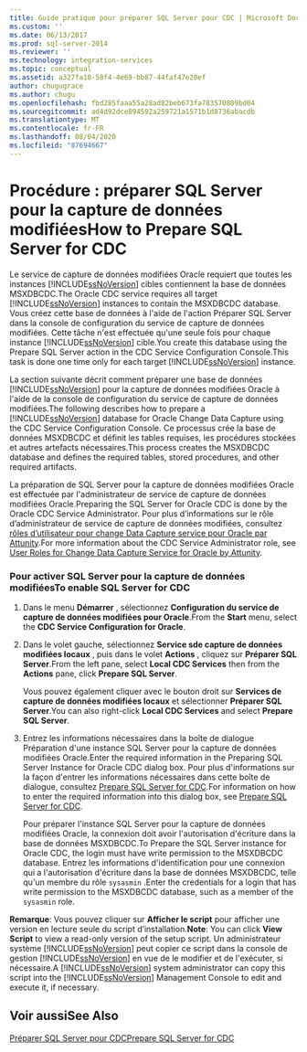 ```yaml
---
title: Guide pratique pour préparer SQL Server pour CDC | Microsoft Docs
ms.custom: ''
ms.date: 06/13/2017
ms.prod: sql-server-2014
ms.reviewer: ''
ms.technology: integration-services
ms.topic: conceptual
ms.assetid: a327fa18-58f4-4e69-bb87-44faf47e20ef
author: chugugrace
ms.author: chugu
ms.openlocfilehash: fbd285faaa55a28ad82beb673fa783570809bd04
ms.sourcegitcommit: ad4d92dce894592a259721a1571b1d8736abacdb
ms.translationtype: MT
ms.contentlocale: fr-FR
ms.lasthandoff: 08/04/2020
ms.locfileid: "87694667"
---
```

# <a name="how-to-prepare-sql-server-for-cdc"></a><span data-ttu-id="abd3f-102">Procédure : préparer SQL Server pour la capture de données modifiées</span><span class="sxs-lookup"><span data-stu-id="abd3f-102">How to Prepare SQL Server for CDC</span></span>
  <span data-ttu-id="abd3f-103">Le service de capture de données modifiées Oracle requiert que toutes les instances [!INCLUDE[ssNoVersion](../../includes/ssnoversion-md.md)] cibles contiennent la base de données MSXDBCDC.</span><span class="sxs-lookup"><span data-stu-id="abd3f-103">The Oracle CDC service requires all target [!INCLUDE[ssNoVersion](../../includes/ssnoversion-md.md)] instances to contain the MSXDBCDC database.</span></span> <span data-ttu-id="abd3f-104">Vous créez cette base de données à l'aide de l'action Préparer SQL Server dans la console de configuration du service de capture de données modifiées. Cette tâche n'est effectuée qu'une seule fois pour chaque instance [!INCLUDE[ssNoVersion](../../includes/ssnoversion-md.md)] cible.</span><span class="sxs-lookup"><span data-stu-id="abd3f-104">You create this database using the Prepare SQL Server action in the CDC Service Configuration Console.This task is done one time only for each target [!INCLUDE[ssNoVersion](../../includes/ssnoversion-md.md)] instance.</span></span>  
  
 <span data-ttu-id="abd3f-105">La section suivante décrit comment préparer une base de données [!INCLUDE[ssNoVersion](../../includes/ssnoversion-md.md)] pour la capture de données modifiées Oracle à l'aide de la console de configuration du service de capture de données modifiées.</span><span class="sxs-lookup"><span data-stu-id="abd3f-105">The following describes how to prepare a [!INCLUDE[ssNoVersion](../../includes/ssnoversion-md.md)] database for Oracle Change Data Capture using the CDC Service Configuration Console.</span></span> <span data-ttu-id="abd3f-106">Ce processus crée la base de données MSXDBCDC et définit les tables requises, les procédures stockées et autres artefacts nécessaires.</span><span class="sxs-lookup"><span data-stu-id="abd3f-106">This process creates the MSXDBCDC database and defines the required tables, stored procedures, and other required artifacts.</span></span>  
  
 <span data-ttu-id="abd3f-107">La préparation de SQL Server pour la capture de données modifiées Oracle est effectuée par l'administrateur de service de capture de données modifiées Oracle.</span><span class="sxs-lookup"><span data-stu-id="abd3f-107">Preparing the SQL Server for Oracle CDC is done by the Oracle CDC Service Administrator.</span></span> <span data-ttu-id="abd3f-108">Pour plus d’informations sur le rôle d’administrateur de service de capture de données modifiées, consultez [rôles d’utilisateur pour change Data Capture service pour Oracle par Attunity](user-roles.md).</span><span class="sxs-lookup"><span data-stu-id="abd3f-108">For more information about the CDC Service Administrator role, see [User Roles for Change Data Capture Service for Oracle by Attunity](user-roles.md).</span></span>  
  
### <a name="to-enable-sql-server-for-cdc"></a><span data-ttu-id="abd3f-109">Pour activer SQL Server pour la capture de données modifiées</span><span class="sxs-lookup"><span data-stu-id="abd3f-109">To enable SQL Server for CDC</span></span>  
  
1.  <span data-ttu-id="abd3f-110">Dans le menu **Démarrer** , sélectionnez **Configuration du service de capture de données modifiées pour Oracle**.</span><span class="sxs-lookup"><span data-stu-id="abd3f-110">From the **Start** menu, select the **CDC Service Configuration for Oracle**.</span></span>  
  
2.  <span data-ttu-id="abd3f-111">Dans le volet gauche, sélectionnez **Service sde capture de données modifiées locaux** , puis dans le volet **Actions** , cliquez sur **Préparer SQL Server**.</span><span class="sxs-lookup"><span data-stu-id="abd3f-111">From the left pane, select **Local CDC Services** then from the **Actions** pane, click **Prepare SQL Server**.</span></span>  
  
     <span data-ttu-id="abd3f-112">Vous pouvez également cliquer avec le bouton droit sur **Services de capture de données modifiées locaux** et sélectionner **Préparer SQL Server**.</span><span class="sxs-lookup"><span data-stu-id="abd3f-112">You can also right-click **Local CDC Services** and select **Prepare SQL Server**.</span></span>  
  
3.  <span data-ttu-id="abd3f-113">Entrez les informations nécessaires dans la boîte de dialogue Préparation d'une instance SQL Server pour la capture de données modifiées Oracle.</span><span class="sxs-lookup"><span data-stu-id="abd3f-113">Enter the required information in the Preparing SQL Server Instance for Oracle CDC dialog box.</span></span> <span data-ttu-id="abd3f-114">Pour plus d'informations sur la façon d'entrer les informations nécessaires dans cette boîte de dialogue, consultez [Prepare SQL Server for CDC](prepare-sql-server-for-cdc.md).</span><span class="sxs-lookup"><span data-stu-id="abd3f-114">For information on how to enter the required information into this dialog box, see [Prepare SQL Server for CDC](prepare-sql-server-for-cdc.md).</span></span>  
  
     <span data-ttu-id="abd3f-115">Pour préparer l'instance SQL Server pour la capture de données modifiées Oracle, la connexion doit avoir l'autorisation d'écriture dans la base de données MSXDBCDC.</span><span class="sxs-lookup"><span data-stu-id="abd3f-115">To Prepare the SQL Server instance for Oracle CDC, the login must have write permission to the MSXDBCDC database.</span></span> <span data-ttu-id="abd3f-116">Entrez les informations d'identification pour une connexion qui a l'autorisation d'écriture dans la base de données MSXDBCDC, telle qu'un membre du rôle `sysasmin` .</span><span class="sxs-lookup"><span data-stu-id="abd3f-116">Enter the credentials for a login that has write permission to the MSXDBCDC database, such as a member of the `sysasmin` role.</span></span>  
  
 <span data-ttu-id="abd3f-117">**Remarque**: Vous pouvez cliquer sur **Afficher le script** pour afficher une version en lecture seule du script d’installation.</span><span class="sxs-lookup"><span data-stu-id="abd3f-117">**Note**: You can click **View Script** to view a read-only version of the setup script.</span></span> <span data-ttu-id="abd3f-118">Un administrateur système [!INCLUDE[ssNoVersion](../../includes/ssnoversion-md.md)] peut copier ce script dans la console de gestion [!INCLUDE[ssNoVersion](../../includes/ssnoversion-md.md)] en vue de le modifier et de l'exécuter, si nécessaire.</span><span class="sxs-lookup"><span data-stu-id="abd3f-118">A [!INCLUDE[ssNoVersion](../../includes/ssnoversion-md.md)] system administrator can copy this script into the [!INCLUDE[ssNoVersion](../../includes/ssnoversion-md.md)] Management Console to edit and execute it, if necessary.</span></span>  
  
## <a name="see-also"></a><span data-ttu-id="abd3f-119">Voir aussi</span><span class="sxs-lookup"><span data-stu-id="abd3f-119">See Also</span></span>  
 [<span data-ttu-id="abd3f-120">Préparer SQL Server pour CDC</span><span class="sxs-lookup"><span data-stu-id="abd3f-120">Prepare SQL Server for CDC</span></span>](prepare-sql-server-for-cdc.md)  
  
  
